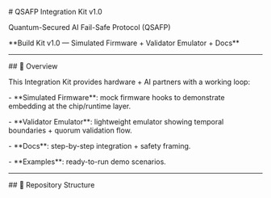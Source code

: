 \# QSAFP Integration Kit v1.0



Quantum-Secured AI Fail-Safe Protocol (QSAFP)  

\*\*Build Kit v1.0 — Simulated Firmware + Validator Emulator + Docs\*\*



---



\## 🚀 Overview

This Integration Kit provides hardware + AI partners with a working loop:

\- \*\*Simulated Firmware\*\*: mock firmware hooks to demonstrate embedding at the chip/runtime layer.  

\- \*\*Validator Emulator\*\*: lightweight emulator showing temporal boundaries + quorum validation flow.  

\- \*\*Docs\*\*: step-by-step integration + safety framing.  

\- \*\*Examples\*\*: ready-to-run demo scenarios.  



---



\## 📂 Repository Structure



